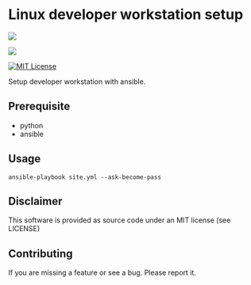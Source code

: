 # Linux developer workstation setup
![](https://github.com/orltom/ansible-workstation-setup/workflows/Ansible%20Lint/badge.svg)

![](https://github.com/orltom/ansible-workstation-setup/workflows/Ansible%20Ubuntu%20Check/badge.svg)

[![MIT License](https://raw.githubusercontent.com/orltom/ansible-workstation-setup/master/.github/license.svg?sanitize=true)](https://github.com/orltom/ansible-workstation-setup/blob/master/LICENSE)

Setup developer workstation with ansible.

## Prerequisite
* python
* ansible

## Usage
```
ansible-playbook site.yml --ask-become-pass
```

## Disclaimer
This software is provided as source code under an MIT license (see LICENSE)

## Contributing
If you are missing a feature or see a bug. Please report it.
